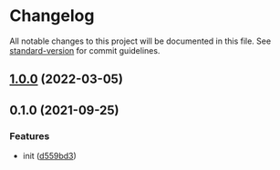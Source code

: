 # Changelog

All notable changes to this project will be documented in this file. See [standard-version](https://github.com/conventional-changelog/standard-version) for commit guidelines.

## [1.0.0](https://github.com/BlackGlory/extra-lazy/compare/v0.1.0...v1.0.0) (2022-03-05)

## 0.1.0 (2021-09-25)


### Features

* init ([d559bd3](https://github.com/BlackGlory/extra-lazy/commit/d559bd3a20b3279f88fdf179e42989c1bb0bd708))
